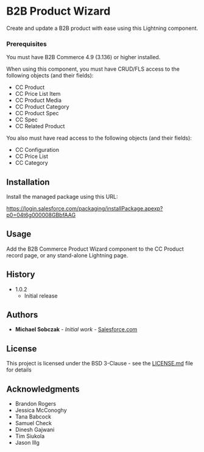 # B2B Product Wizard

Create and update a B2B product with ease using this Lightning component.

### Prerequisites

You must have B2B Commerce 4.9 (3.136) or higher installed.

When using this component, you must have CRUD/FLS access to the following objects (and their fields):

* CC Product
* CC Price List Item
* CC Product Media
* CC Product Category
* CC Product Spec
* CC Spec
* CC Related Product

You also must have read access to the following objects (and their fields):

* CC Configuration
* CC Price List
* CC Category

## Installation

Install the managed package using this URL:

https://login.salesforce.com/packaging/installPackage.apexp?p0=04t6g000008GBbfAAG


## Usage

Add the B2B Commerce Product Wizard component to the CC Product record page, or any stand-alone Lightning page.

## History

* 1.0.2
    * Initial release

## Authors

* **Michael Sobczak** - *Initial work* - [Salesforce.com](https://salesforce.com)

## License

This project is licensed under the BSD 3-Clause - see the [LICENSE.md](LICENSE.md) file for details

## Acknowledgments

* Brandon Rogers
* Jessica McConoghy
* Tana Babcock
* Samuel Check
* Dinesh Gajwani
* Tim Siukola
* Jason Illg